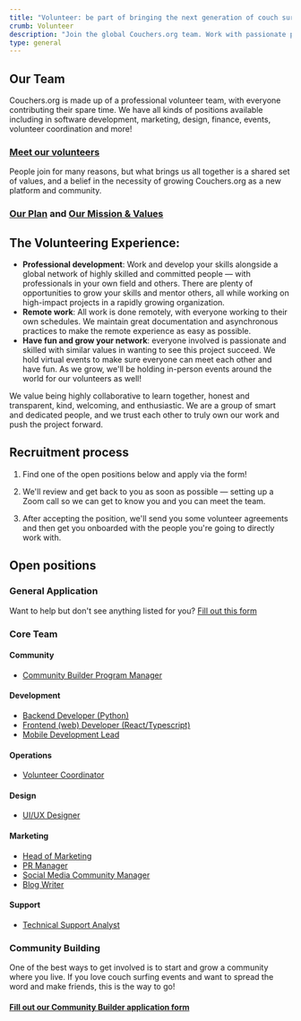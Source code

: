 ```yaml
---
title: "Volunteer: be part of bringing the next generation of couch surfing to life"
crumb: Volunteer
description: "Join the global Couchers.org team. Work with passionate professionals and make a huge impact on improving the couch surfing community."
type: general
---
```


## Our Team

Couchers.org is made up of a professional volunteer team, with everyone contributing their spare time. We have all kinds of positions available including in software development, marketing, design, finance, events, volunteer coordination and more!

### [Meet our volunteers](/team)

People join for many reasons, but what brings us all together is a shared set of values, and a belief in the necessity of growing Couchers.org as a new platform and community.

### [Our Plan](/plan) and [Our Mission & Values](/mission)

## The Volunteering Experience:

- **Professional development**: Work and develop your skills alongside a global network of highly skilled and committed people — with professionals in your own field and others. There are plenty of opportunities to grow your skills and mentor others, all while working on high-impact projects in a rapidly growing organization.
- **Remote work**: All work is done remotely, with everyone working to their own schedules. We maintain great documentation and asynchronous practices to make the remote experience as easy as possible.
- **Have fun and grow your network**: everyone involved is passionate and skilled with similar values in wanting to see this project succeed. We hold virtual events to make sure everyone can meet each other and have fun. As we grow, we'll be holding in-person events around the world for our volunteers as well!

We value being highly collaborative to learn together, honest and transparent, kind, welcoming, and enthusiastic. We are a group of smart and dedicated people, and we trust each other to truly own our work and push the project forward.

## Recruitment process

1. Find one of the open positions below and apply via the form!

2. We'll review and get back to you as soon as possible — setting up a Zoom call so we can get to know you and you can meet the team.

3. After accepting the position, we'll send you some volunteer agreements and then get you onboarded with the people you're going to directly work with.

## Open positions

### General Application

Want to help but don't see anything listed for you? [Fill out this form](/volunteer/form)

### Core Team

#### Community

- [Community Builder Program Manager](/volunteer/community-builder-program-manager)

#### Development

- [Backend Developer (Python)](/volunteer/backend-developer)
- [Frontend (web) Developer (React/Typescript)](/volunteer/frontend-developer)
- [Mobile Development Lead](/volunteer/mobile-development-lead)

#### Operations

- [Volunteer Coordinator](/volunteer/volunteer-coordinator)

#### Design

- [UI/UX Designer](/volunteer/ui-ux-designer)

#### Marketing

- [Head of Marketing](/volunteer/head-of-marketing)
- [PR Manager](/volunteer/pr-manager)
- [Social Media Community Manager](/volunteer/social-media-community-manager)
- [Blog Writer](/volunteer/blog-writer)

#### Support

- [Technical Support Analyst](/volunteer/technical-support-analyst)

### Community Building

One of the best ways to get involved is to start and grow a community where you live. If you love couch surfing events and want to spread the word and make friends, this is the way to go!

#### [Fill out our Community Builder application form](/community-builder-form)
